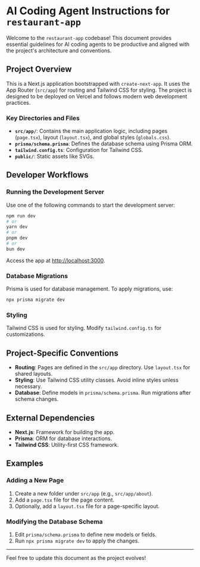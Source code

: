 # AI Coding Agent Instructions for `restaurant-app`

Welcome to the `restaurant-app` codebase! This document provides essential guidelines for AI coding agents to be productive and aligned with the project's architecture and conventions.

## Project Overview

This is a Next.js application bootstrapped with `create-next-app`. It uses the App Router (`src/app`) for routing and Tailwind CSS for styling. The project is designed to be deployed on Vercel and follows modern web development practices.

### Key Directories and Files

- **`src/app/`**: Contains the main application logic, including pages (`page.tsx`), layout (`layout.tsx`), and global styles (`globals.css`).
- **`prisma/schema.prisma`**: Defines the database schema using Prisma ORM.
- **`tailwind.config.ts`**: Configuration for Tailwind CSS.
- **`public/`**: Static assets like SVGs.

## Developer Workflows

### Running the Development Server

Use one of the following commands to start the development server:

```bash
npm run dev
# or
yarn dev
# or
pnpm dev
# or
bun dev
```

Access the app at [http://localhost:3000](http://localhost:3000).

### Database Migrations

Prisma is used for database management. To apply migrations, use:

```bash
npx prisma migrate dev
```

### Styling

Tailwind CSS is used for styling. Modify `tailwind.config.ts` for customizations.

## Project-Specific Conventions

- **Routing**: Pages are defined in the `src/app` directory. Use `layout.tsx` for shared layouts.
- **Styling**: Use Tailwind CSS utility classes. Avoid inline styles unless necessary.
- **Database**: Define models in `prisma/schema.prisma`. Run migrations after schema changes.

## External Dependencies

- **Next.js**: Framework for building the app.
- **Prisma**: ORM for database interactions.
- **Tailwind CSS**: Utility-first CSS framework.

## Examples

### Adding a New Page

1. Create a new folder under `src/app` (e.g., `src/app/about`).
2. Add a `page.tsx` file for the page content.
3. Optionally, add a `layout.tsx` file for a page-specific layout.

### Modifying the Database Schema

1. Edit `prisma/schema.prisma` to define new models or fields.
2. Run `npx prisma migrate dev` to apply the changes.

---

Feel free to update this document as the project evolves!
